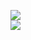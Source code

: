 [![](https://img.shields.io/badge/Made%20With-Github%20Spray-lightgrey.svg?style=for-the-badge&logo=github)](https://github.com/Annihil/github-spray#1355)  
[![](https://i.imgur.com/2DrTn0Z.gif)](https://github.com/Annihil/github-spray)